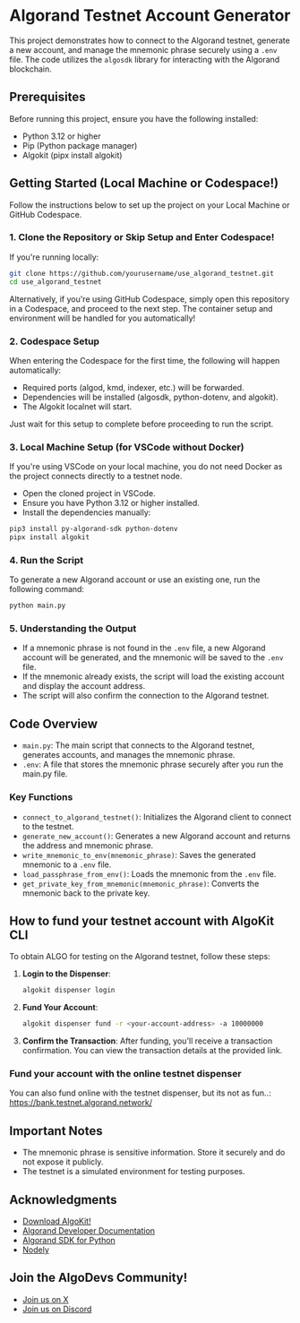 # Algorand Testnet Account Generator

This project demonstrates how to connect to the Algorand testnet, generate a new account, and manage the mnemonic phrase securely using a `.env` file. The code utilizes the `algosdk` library for interacting with the Algorand blockchain.

## Prerequisites

Before running this project, ensure you have the following installed:

- Python 3.12 or higher
- Pip (Python package manager)
- Algokit (pipx install algokit)

## Getting Started (Local Machine or Codespace!)

Follow the instructions below to set up the project on your Local Machine or GitHub Codespace.

### 1. Clone the Repository or Skip Setup and Enter Codespace!

If you're running locally:

```bash
git clone https://github.com/yourusername/use_algorand_testnet.git
cd use_algorand_testnet
```

Alternatively, if you're using GitHub Codespace, simply open this repository in a Codespace, and proceed to the next step. The container setup and environment will be handled for you automatically!

### 2. Codespace Setup

When entering the Codespace for the first time, the following will happen automatically:

- Required ports (algod, kmd, indexer, etc.) will be forwarded.
- Dependencies will be installed (algosdk, python-dotenv, and algokit).
- The Algokit localnet will start.

Just wait for this setup to complete before proceeding to run the script.

### 3. Local Machine Setup (for VSCode without Docker)

If you're using VSCode on your local machine, you do not need Docker as the project connects directly to a testnet node.

- Open the cloned project in VSCode.
- Ensure you have Python 3.12 or higher installed.
- Install the dependencies manually:

```bash
pip3 install py-algorand-sdk python-dotenv
pipx install algokit
```

### 4. Run the Script

To generate a new Algorand account or use an existing one, run the following command:

```bash
python main.py
```

### 5. Understanding the Output

- If a mnemonic phrase is not found in the `.env` file, a new Algorand account will be generated, and the mnemonic will be saved to the `.env` file.
- If the mnemonic already exists, the script will load the existing account and display the account address.
- The script will also confirm the connection to the Algorand testnet.

## Code Overview

- `main.py`: The main script that connects to the Algorand testnet, generates accounts, and manages the mnemonic phrase.
- `.env`: A file that stores the mnemonic phrase securely after you run the main.py file.

### Key Functions

- `connect_to_algorand_testnet()`: Initializes the Algorand client to connect to the testnet.
- `generate_new_account()`: Generates a new Algorand account and returns the address and mnemonic phrase.
- `write_mnemonic_to_env(mnemonic_phrase)`: Saves the generated mnemonic to a `.env` file.
- `load_passphrase_from_env()`: Loads the mnemonic from the `.env` file.
- `get_private_key_from_mnemonic(mnemonic_phrase)`: Converts the mnemonic back to the private key.

## How to fund your testnet account with AlgoKit CLI

To obtain ALGO for testing on the Algorand testnet, follow these steps:

1. **Login to the Dispenser**:
   ```bash
   algokit dispenser login
   ```

2. **Fund Your Account**:
   ```bash
   algokit dispenser fund -r <your-account-address> -a 10000000
   ```

3. **Confirm the Transaction**:
   After funding, you'll receive a transaction confirmation. You can view the transaction details at the provided link.

### Fund your account with the online testnet dispenser

You can also fund online with the testnet dispenser, but its not as fun..: https://bank.testnet.algorand.network/ 

## Important Notes

- The mnemonic phrase is sensitive information. Store it securely and do not expose it publicly.
- The testnet is a simulated environment for testing purposes.

## Acknowledgments

- [Download AlgoKit!](https://developer.algorand.org/algokit/?utm_source=af_employee&utm_medium=social&utm_campaign=algokit_sarajane&utm_content=download&utm_term=EME)
- [Algorand Developer Documentation](https://developer.algorand.org/docs/)
- [Algorand SDK for Python](https://github.com/algorand/py-algorand-sdk)
- [Nodely](https://nodely.io/docs/free/start) 

## Join the AlgoDevs Community!

- [Join us on X](https://x.com/algodevs) 
- [Join us on Discord](https://discord.com/invite/algorand) 
